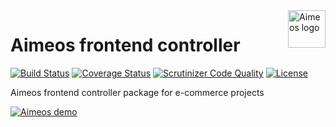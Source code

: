 <a href="https://aimeos.org/">
    <img src="https://aimeos.org/fileadmin/template/icons/logo.png" alt="Aimeos logo" title="Aimeos" align="right" height="60" />
</a>

# Aimeos frontend controller

[![Build Status](https://travis-ci.org/aimeos/ai-controller-frontend.png?branch=master)](https://travis-ci.org/aimeos/ai-controller-frontend)
[![Coverage Status](https://coveralls.io/repos/aimeos/ai-controller-frontend/badge.svg?branch=master)](https://coveralls.io/r/aimeos/ai-controller-frontend?branch=master)
[![Scrutinizer Code Quality](https://scrutinizer-ci.com/g/aimeos/ai-controller-frontend/badges/quality-score.png?b=master)](https://scrutinizer-ci.com/g/aimeos/ai-controller-frontend/?branch=master)
[![License](https://poser.pugx.org/aimeos/ai-controller-frontend/license.svg)](https://packagist.org/packages/aimeos/ai-controller-frontend)

Aimeos frontend controller package for e-commerce projects

[![Aimeos demo](https://aimeos.org/fileadmin/user_upload/demo.jpg)](http://demo.aimeos.org/)

